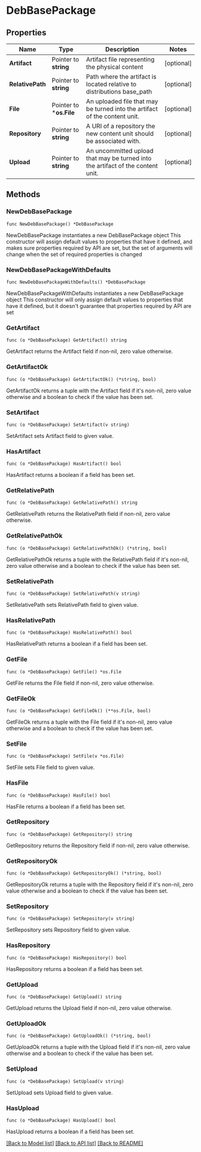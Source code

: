 # DebBasePackage

## Properties

Name | Type | Description | Notes
------------ | ------------- | ------------- | -------------
**Artifact** | Pointer to **string** | Artifact file representing the physical content | [optional] 
**RelativePath** | Pointer to **string** | Path where the artifact is located relative to distributions base_path | [optional] 
**File** | Pointer to ***os.File** | An uploaded file that may be turned into the artifact of the content unit. | [optional] 
**Repository** | Pointer to **string** | A URI of a repository the new content unit should be associated with. | [optional] 
**Upload** | Pointer to **string** | An uncommitted upload that may be turned into the artifact of the content unit. | [optional] 

## Methods

### NewDebBasePackage

`func NewDebBasePackage() *DebBasePackage`

NewDebBasePackage instantiates a new DebBasePackage object
This constructor will assign default values to properties that have it defined,
and makes sure properties required by API are set, but the set of arguments
will change when the set of required properties is changed

### NewDebBasePackageWithDefaults

`func NewDebBasePackageWithDefaults() *DebBasePackage`

NewDebBasePackageWithDefaults instantiates a new DebBasePackage object
This constructor will only assign default values to properties that have it defined,
but it doesn't guarantee that properties required by API are set

### GetArtifact

`func (o *DebBasePackage) GetArtifact() string`

GetArtifact returns the Artifact field if non-nil, zero value otherwise.

### GetArtifactOk

`func (o *DebBasePackage) GetArtifactOk() (*string, bool)`

GetArtifactOk returns a tuple with the Artifact field if it's non-nil, zero value otherwise
and a boolean to check if the value has been set.

### SetArtifact

`func (o *DebBasePackage) SetArtifact(v string)`

SetArtifact sets Artifact field to given value.

### HasArtifact

`func (o *DebBasePackage) HasArtifact() bool`

HasArtifact returns a boolean if a field has been set.

### GetRelativePath

`func (o *DebBasePackage) GetRelativePath() string`

GetRelativePath returns the RelativePath field if non-nil, zero value otherwise.

### GetRelativePathOk

`func (o *DebBasePackage) GetRelativePathOk() (*string, bool)`

GetRelativePathOk returns a tuple with the RelativePath field if it's non-nil, zero value otherwise
and a boolean to check if the value has been set.

### SetRelativePath

`func (o *DebBasePackage) SetRelativePath(v string)`

SetRelativePath sets RelativePath field to given value.

### HasRelativePath

`func (o *DebBasePackage) HasRelativePath() bool`

HasRelativePath returns a boolean if a field has been set.

### GetFile

`func (o *DebBasePackage) GetFile() *os.File`

GetFile returns the File field if non-nil, zero value otherwise.

### GetFileOk

`func (o *DebBasePackage) GetFileOk() (**os.File, bool)`

GetFileOk returns a tuple with the File field if it's non-nil, zero value otherwise
and a boolean to check if the value has been set.

### SetFile

`func (o *DebBasePackage) SetFile(v *os.File)`

SetFile sets File field to given value.

### HasFile

`func (o *DebBasePackage) HasFile() bool`

HasFile returns a boolean if a field has been set.

### GetRepository

`func (o *DebBasePackage) GetRepository() string`

GetRepository returns the Repository field if non-nil, zero value otherwise.

### GetRepositoryOk

`func (o *DebBasePackage) GetRepositoryOk() (*string, bool)`

GetRepositoryOk returns a tuple with the Repository field if it's non-nil, zero value otherwise
and a boolean to check if the value has been set.

### SetRepository

`func (o *DebBasePackage) SetRepository(v string)`

SetRepository sets Repository field to given value.

### HasRepository

`func (o *DebBasePackage) HasRepository() bool`

HasRepository returns a boolean if a field has been set.

### GetUpload

`func (o *DebBasePackage) GetUpload() string`

GetUpload returns the Upload field if non-nil, zero value otherwise.

### GetUploadOk

`func (o *DebBasePackage) GetUploadOk() (*string, bool)`

GetUploadOk returns a tuple with the Upload field if it's non-nil, zero value otherwise
and a boolean to check if the value has been set.

### SetUpload

`func (o *DebBasePackage) SetUpload(v string)`

SetUpload sets Upload field to given value.

### HasUpload

`func (o *DebBasePackage) HasUpload() bool`

HasUpload returns a boolean if a field has been set.


[[Back to Model list]](../README.md#documentation-for-models) [[Back to API list]](../README.md#documentation-for-api-endpoints) [[Back to README]](../README.md)



